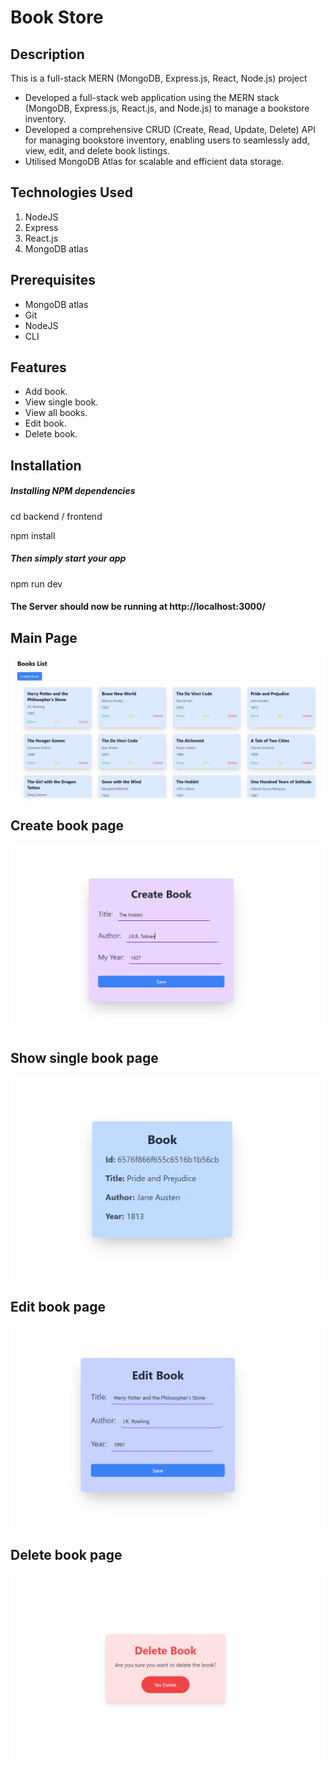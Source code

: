# Book Store

## Description

This is a full-stack MERN (MongoDB, Express.js, React, Node.js) project
- Developed a full-stack web application using the MERN stack (MongoDB, Express.js, React.js, and Node.js) to manage a bookstore inventory.
- Developed a comprehensive CRUD (Create, Read, Update, Delete) API for managing bookstore inventory, enabling users to seamlessly add, view, edit, and delete book listings.
- Utilised MongoDB Atlas for scalable and efficient data storage.

## Technologies Used
1.  NodeJS
2.  Express
3.  React.js
4.  MongoDB atlas

## Prerequisites
- MongoDB atlas
- Git
- NodeJS
- CLI

## Features
   * Add book.
   * View single book.
   * View all books.
   * Edit book.
   * Delete book.

## Installation

##### Installing NPM dependencies

cd backend / frontend

npm install

##### Then simply start your app

npm run dev

#### The Server should now be running at http://localhost:3000/

## Main Page 
![Screenshot (200)](https://github.com/yogitanarvekar/bookStore/blob/master/frontend/public/Screenshot%20(8).png)

## Create book page
![Screenshot (200)](https://github.com/yogitanarvekar/bookStore/blob/master/frontend/public/Screenshot%20(7).png)

## Show single book page
![Screenshot (200)](https://github.com/yogitanarvekar/bookStore/blob/master/frontend/public/Screenshot%20(10).png)

## Edit book page 
![Screenshot (200)](https://github.com/yogitanarvekar/bookStore/blob/master/frontend/public/Screenshot%20(6).png)

## Delete book page 
![Screenshot (200)](https://github.com/yogitanarvekar/bookStore/blob/master/frontend/public/Screenshot%20(9).png)
